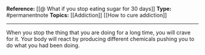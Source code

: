 
**Reference:** [[@ What if you stop eating sugar for 30 days]]
**Type:** #permanentnote 
**Topics:** [[Addiction]] [[How to cure addiction]]

---

When you stop the thing that you are doing for a long time, you will crave for it. Your body will react by producing different chemicals pushing you to do what you had been doing.  
